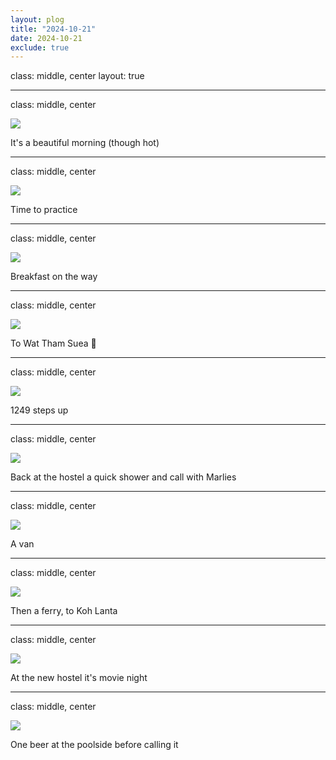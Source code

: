 ```yaml
---
layout: plog
title: "2024-10-21"
date: 2024-10-21
exclude: true
---
```


class: middle, center
layout: true

---

class: middle, center

<img class="plog-picture" src="{{ site.baseurl }}/img/plog/2024-10-21/01.jpg" />

It's a beautiful morning (though hot)

---

class: middle, center

<img class="plog-picture" src="{{ site.baseurl }}/img/plog/2024-10-21/02.jpg" />

Time to practice

---

class: middle, center

<img class="plog-picture" src="{{ site.baseurl }}/img/plog/2024-10-21/03.jpg" />

Breakfast on the way

---

class: middle, center

<img class="plog-picture" src="{{ site.baseurl }}/img/plog/2024-10-21/04.jpg" />

To Wat Tham Suea 🐒

---

class: middle, center

<img class="plog-picture" src="{{ site.baseurl }}/img/plog/2024-10-21/05.jpg" />

1249 steps up

---

class: middle, center

<img class="plog-picture" src="{{ site.baseurl }}/img/plog/2024-10-21/06.jpg" />

Back at the hostel a quick shower and call with Marlies 

---

class: middle, center

<img class="plog-picture" src="{{ site.baseurl }}/img/plog/2024-10-21/07.jpg" />

A van

---

class: middle, center

<img class="plog-picture" src="{{ site.baseurl }}/img/plog/2024-10-21/08.gif" />

Then a ferry, to Koh Lanta

---

class: middle, center

<img class="plog-picture" src="{{ site.baseurl }}/img/plog/2024-10-21/09.jpg" />

At the new hostel it's movie night

---

class: middle, center

<img class="plog-picture" src="{{ site.baseurl }}/img/plog/2024-10-21/10.jpg" />

One beer at the poolside before calling it

